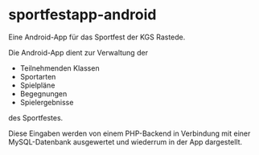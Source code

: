 # sportfestapp-android
Eine Android-App für das Sportfest der KGS Rastede.

Die Android-App dient zur Verwaltung der

- Teilnehmenden Klassen
- Sportarten
- Spielpläne
- Begegnungen
- Spielergebnisse

des Sportfestes.

Diese Eingaben werden von einem PHP-Backend in Verbindung mit einer MySQL-Datenbank ausgewertet und wiederrum in der App dargestellt.
